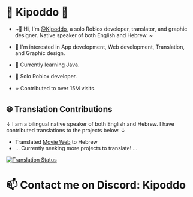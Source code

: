 # 🐸 Kipoddo 🐸

- ~👋 Hi, I'm [@Kipoddo](https://github.com/Kipoddo), a solo Roblox developer, translator, and graphic designer. Native speaker of both English and Hebrew. ~

- 👀 I'm interested in App development, Web development, Translation, and Graphic design.
- 🌱 Currently learning Java.
- :hammer: Solo Roblox developer.
- :star: Contributed to over 15M visits.

## 🌐 Translation Contributions

↓ I am a bilingual native speaker of both English and Hebrew. I have contributed translations to the projects below. ↓

- Translated [Movie Web](https://github.com/movie-web) to Hebrew
- ... Currently seeking more projects to translate! ...

[![Translation Status](https://img.shields.io/badge/translations-100%25-brightgreen.svg)](https://weblate.movie-web.app/projects/movie-web/website/he/)

# 📫 Contact me on Discord: **Kipoddo**
